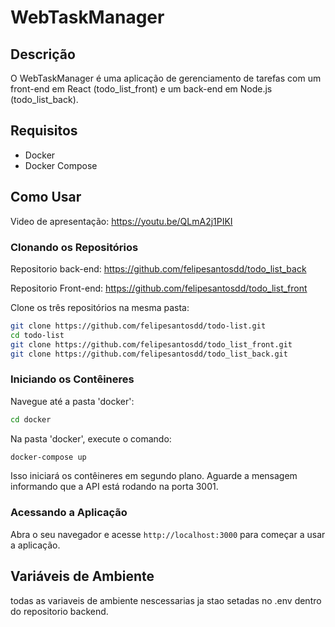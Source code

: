 # WebTaskManager

## Descrição

O WebTaskManager é uma aplicação de gerenciamento de tarefas com um front-end em React (todo_list_front) e um back-end em Node.js (todo_list_back).

## Requisitos

- Docker
- Docker Compose

## Como Usar

Video de apresentação: https://youtu.be/QLmA2j1PIKI

### Clonando os Repositórios

Repositorio back-end: https://github.com/felipesantosdd/todo_list_back

Repositorio Front-end: https://github.com/felipesantosdd/todo_list_front

Clone os três repositórios na mesma pasta:

```bash
git clone https://github.com/felipesantosdd/todo-list.git
cd todo-list
git clone https://github.com/felipesantosdd/todo_list_front.git
git clone https://github.com/felipesantosdd/todo_list_back.git
```

### Iniciando os **Contêineres**

Navegue até a pasta 'docker':

```bash
cd docker
```

Na pasta 'docker', execute o comando:

```bash
docker-compose up
```

Isso iniciará os contêineres em segundo plano. Aguarde a mensagem informando que a API está rodando na porta 3001.

### Acessando a Aplicação

Abra o seu navegador e acesse `http://localhost:3000` para começar a usar a aplicação.

## Variáveis de Ambiente

todas as variaveis de ambiente nescessarias ja stao setadas no .env dentro do repositorio backend.
